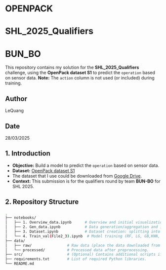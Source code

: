 # OPENPACK

# SHL_2025_Qualifiers
# BUN_BO
This repository contains my solution for the **SHL_2025_Qualifiers** challenge, using the **OpenPack dataset S1** to predict the `operation` based on sensor data. **Note:** The `action` column is not used (or included) during training.

## Author
LeQuang

## Date
28/03/2025

## 1. Introduction

- **Objective:** Build a model to predict the `operation` based on sensor data.
- **Dataset:** [OpenPack dataset S1](https://open-pack.github.io/)
- 
  The dataset that I use could be downloaded from [Google Drive](https://drive.google.com/drive/u/2/folders/1aaJnRY8hiZWE5mJLxgonwlWk_gn8RZQ1).
- **Context:** This submission is for the qualifiers round by team **BUN-BO** for SHL 2025.

## 2. Repository Structure

```bash
.
├── notebooks/
│   ├── 1. Overview_data.ipynb      # Overview and initial visualization of the data.
│   ├── 2. Gen_data.ipynb           # Data generation/aggregation and initial preprocessing.
│   ├── 3. Dataset.ipynb            # Dataset creation: splitting into train/test/validation, statistical analysis.
│   └── 4. Train_val(File2_3).ipynb  # Model training (RF, LG, GB,KNN, XGBoost) and evaluation.
├── data/
│   ├── raw/                # Raw data (place the data downloaded from Google Drive here).
│   └── processed/          # Processed data after preprocessing.
├── src/                    # (Optional) Contains additional scripts if separated from notebooks.
├── requirements.txt        # List of required Python libraries. 
└── README.md
